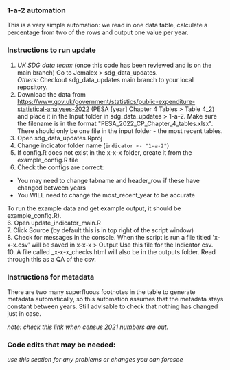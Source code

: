 ### 1-a-2 automation
  
This is a very simple automation: we read in one data table, calculate a percentage from two of the rows and output one value per year.
  
### Instructions to run update ###
1. *UK SDG data team:* (once this code has been reviewed and is on the main branch) Go to Jemalex > sdg_data_updates.    
   *Others:* Checkout sdg_data_updates main branch to your local repository.
2. Download the data from https://www.gov.uk/government/statistics/public-expenditure-statistical-analyses-2022 (PESA [year] Chapter 4 Tables > Table 4_2) and place it in the Input folder in sdg_data_updates > 1-a-2. Make sure the filename is in the format "PESA_2022_CP_Chapter_4_tables.xlsx". There should only be one file in the input folder - the most recent tables.
3. Open sdg_data_updates.Rproj  
4. Change indicator folder name (`indicator <- "1-a-2"`)  
5. If config.R does not exist in the x-x-x folder, create it from the example_config.R file  
6. Check the configs are correct:
  - You may need to change tabname and header_row if these have changed between years
  - You WILL need to change the most_recent_year to be accurate

To run the example data and get example output, it should be example_config.R).   
6. Open update_indicator_main.R  
7. Click Source (by default this is in top right of the script window)  
8. Check for messages in the console. When the script is run a file titled 'x-x-x.csv' will be saved in x-x-x > Output 
   Use this file for the Indicator csv.  
10. A file called <date>_x-x-x_checks.html will also be in the outputs folder. Read through this as a QA of the csv.  

### Instructions for metadata ###
There are two many superfluous footnotes in the table to generate metadata automatically, so this automation assumes that the metadata stays constant between years. Still advisable to check that nothing has changed just in case.
  
*note: check this link when census 2021 numbers are out.*  
  
### Code edits that may be needed: ###  
*use this section for any problems or changes you can foresee*
  
